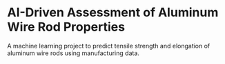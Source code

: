 # AI-Driven Assessment of Aluminum Wire Rod Properties
A machine learning project to predict tensile strength and elongation of aluminum wire rods using manufacturing data.